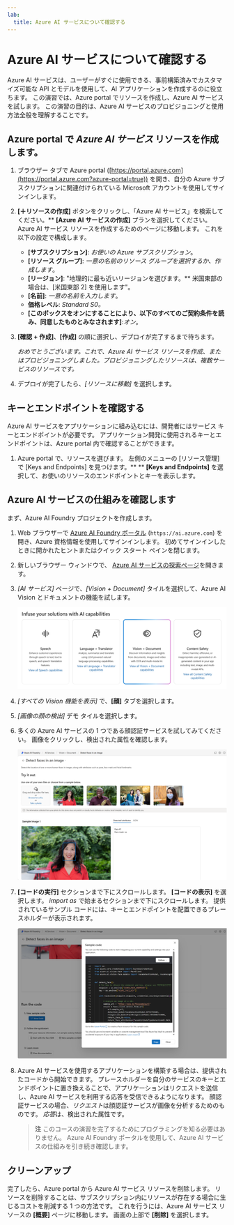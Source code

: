 ```yaml
---
lab:
  title: Azure AI サービスについて確認する
---
```


# Azure AI サービスについて確認する

Azure AI サービスは、ユーザーがすぐに使用できる、事前構築済みでカスタマイズ可能な API とモデルを使用して、AI アプリケーションを作成するのに役立ちます。 この演習では、Azure portal でリソースを作成し、Azure AI サービスを試します。 この演習の目的は、Azure AI サービスのプロビジョニングと使用方法全般を理解することです。

## Azure portal で *Azure AI サービス* リソースを作成します。

1. ブラウザー タブで Azure portal ([https://portal.azure.com](https://portal.azure.com?azure-portal=true)) を開き、自分の Azure サブスクリプションに関連付けられている Microsoft アカウントを使用してサインインします。

1. **[&#65291;リソースの作成]** ボタンをクリックし、「Azure AI サービス」を検索してください。** **[Azure AI** **サービスの作成]** プランを選択してください。 Azure AI サービス リソースを作成するためのページに移動します。 これを以下の設定で構成します。
    - **[サブスクリプション]**: *お使いの Azure サブスクリプション*。
    - **[リソース グループ]**: *一意の名前のリソース グループを選択するか、作成します*。
    - **[リージョン]**: "地理的に最も近いリージョンを選びます。** 米国東部の場合は、[米国東部 2] を使用します"。
    - **[名前]**: *一意の名前を入力します*。
    - **価格レベル**: *Standard S0。*
    - **[このボックスをオンにすることにより、以下のすべてのご契約条件を読み、同意したものとみなされます]**:*オン*。

1. **[確認 + 作成]**、**[作成]** の順に選択し、デプロイが完了するまで待ちます。

    *おめでとうございます。これで、Azure AI サービス リソースを作成、またはプロビジョニングしました。プロビジョニングしたリソースは、複数サービスのリソースです。*

1. デプロイが完了したら、*[リソースに移動]* を選択します。 

## キーとエンドポイントを確認する

Azure AI サービスをアプリケーションに組み込むには、開発者にはサービス キーとエンドポイントが必要です。 アプリケーション開発に使用されるキーとエンドポイントは、Azure portal 内で確認することができます。 

1. Azure portal で、リソースを選びます。 左側のメニューの [リソース管理] で [Keys and Endpoints] を見つけます。** ** **[Keys and Endpoints]** を選択して、お使いのリソースのエンドポイントとキーを表示します。 

## Azure AI サービスの仕組みを確認します

まず、Azure AI Foundry プロジェクトを作成します。

1. Web ブラウザーで [Azure AI Foundry ポータル](https://ai.azure.com) (`https://ai.azure.com`) を開き、Azure 資格情報を使用してサインインします。 初めてサインインしたときに開かれたヒントまたはクイック スタート ペインを閉じます。
 
1. 新しいブラウザー ウィンドウで、 [Azure AI サービスの探索ページ](https://ai.azure.com/explore/aiservices)を開きます。

1. *[AI サービス]* ページで、*[Vision + Document]* タイルを選択して、Azure AI Vision とドキュメントの機能を試します。

    ![[AI サービス] ページで選択されている [Vision and Document] タイルのスクリーンショット。](./media/vision-document-tile.png)

1. *[すべての Vision 機能を表示]* で、**[顔]** タブを選択します。 

1. *[画像の顔の検出]* デモ タイルを選択します。 

1. 多くの Azure AI サービスの 1 つである顔認証サービスを試してみてください。 画像をクリックし、検出された属性を確認します。 

    ![Azure AI Foundry ポータル内の顔の検出デモのスクリーンショット。](./media/detect-faces-demo.png)

1. **[コードの実行]** セクションまで下にスクロールします。 **[コードの表示]** を選択します。 *import as* で始まるセクションまで下にスクロールします。 提供されているサンプル コードには、キーとエンドポイントを配置できるプレースホルダーが表示されます。

    ![キーとエンドポイントのコード プレースホルダーを表示するコード表示画面のスクリーンショット。](./media/view-code-example.png) 

1. Azure AI サービスを使用するアプリケーションを構築する場合は、提供されたコードから開始できます。 プレースホルダーを自分のサービスのキーとエンドポイントに置き換えることで、アプリケーションはリクエストを送信し、Azure AI サービスを利用する応答を受信できるようになります。 顔認証サービスの場合、*リクエスト*は顔認証サービスが画像を分析するためのものです。 *応答*は、検出された属性です。 

    >**注** このコースの演習を完了するためにプログラミングを知る必要はありません。 Azure AI Foundry ポータルを使用して、Azure AI サービスの仕組みを引き続き確認します。  
 
## クリーンアップ 

完了したら、Azure portal から Azure AI サービス リソースを削除します。 リソースを削除することは、サブスクリプション内にリソースが存在する場合に生じるコストを削減する 1 つの方法です。 これを行うには、Azure AI サービス リソースの **[概要]** ページに移動します。 画面の上部で **[削除]** を選択します。

